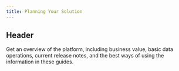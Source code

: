 ```yaml
---
title: Planning Your Solution
---
```

## Header
Get an overview of the platform, including business value, basic data operations, current release notes, and the best ways of using the information in these guides.
